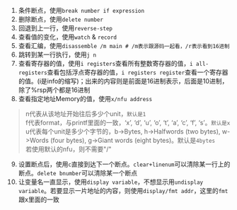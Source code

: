 1. 条件断点，使用`break number if expression`
2. 删除断点，使用`delete number`
3. 回退到上一行，使用`reverse-step`
4. 查看值的变化，使用`watch` & `record `
5. 查看汇编，使用`disassemble /m main # /m表示跟源码一起看，/r表示看到16进制`
6. 跳转到某一行执行，使用`j n`
7. 查看寄存器的值，使用`i registers`查看所有整数寄存器的值，`i all-registers`查看包括浮点寄存器的值，`i registers register`查看一个寄存器的值。(i是info的缩写)；出来的内容则是前面是16进制表示，后面是10进制，除了%rsp两个都是16进制
8. 查看指定地址Memory的值，使用`x/nfu address`
  > n代表从该地址开始往后多少个unit，`默认是1`<br>
  f代表format，与printf里面的一致，‘x’, ‘d’, ‘u’, ‘o’, ‘t’, ‘a’, ‘c’, ‘f’, ‘s’。`默认是x`<br>
  u代表每个unit是多少个字节的，b->Bytes, h->Halfwords (two bytes), w->Words (four bytes), g->Giant words (eight bytes)。默认是`4bytes`<br>
  若使用默认的nfu，则不需要"/"
9. 设置断点后，使用`c`直接到达下一个断点。`clear+linenum`可以清除某一行上的断点。`delete bnumber`可以清除某一个断点
10. 让变量名一直显示，使用`display variable`，不想显示用`undisplay variable`。若要显示一片地址的内容，则使用`display/fmt addr`，这里的`fmt`跟x里面的一致 
